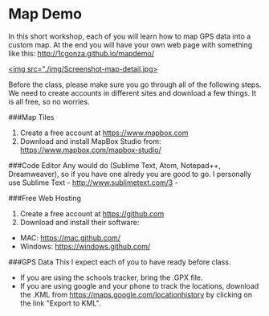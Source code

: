 # Map Demo
In this short workshop, each of you will learn how to map GPS data into a custom map. At the end you will have your own web page with something like this: http://1cgonza.github.io/mapdemo/

<a href="http://1cgonza.github.io/mapdemo/"><img src="./img/Screenshot-map-detail.jpg></a>

Before the class, please make sure you go through all of the following steps. We need to create accounts in different sites and download a few things. It is all free, so no worries.

###Map Tiles
1. Create a free account at https://www.mapbox.com
2. Download and install MapBox Studio from: https://www.mapbox.com/mapbox-studio/

###Code Editor
Any would do (Sublime Text, Atom, Notepad++, Dreamweaver), so if you have one alredy you are good to go.
I personally use Sublime Text - http://www.sublimetext.com/3 -

###Free Web Hosting
1. Create a free account at https://github.com
2. Download and install their software:
 - MAC: https://mac.github.com/
 - Windows: https://windows.github.com/

###GPS Data
This I expect each of you to have ready before class. 
- If you are using the schools tracker, bring the .GPX file. 
- If you are using google and your phone to track the locations, download the .KML from https://maps.google.com/locationhistory by clicking on the link "Export to KML".
